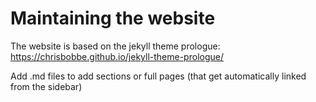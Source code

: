 
# Maintaining the website

The website is based on the jekyll theme prologue:
https://chrisbobbe.github.io/jekyll-theme-prologue/

Add .md files to add sections or full pages (that get automatically
linked from the sidebar)


